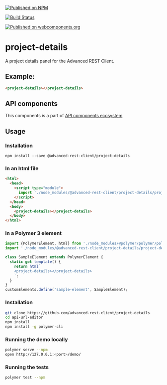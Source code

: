 [![Published on NPM](https://img.shields.io/npm/v/@advanced-rest-client/project-details.svg)](https://www.npmjs.com/package/@advanced-rest-client/project-details)

[![Build Status](https://travis-ci.org/advanced-rest-client/project-details.svg?branch=stage)](https://travis-ci.org/advanced-rest-client/project-details)

[![Published on webcomponents.org](https://img.shields.io/badge/webcomponents.org-published-blue.svg)](https://www.webcomponents.org/element/advanced-rest-client/project-details)


# project-details

A project details panel for the Advanced REST Client.

## Example:

```html
<project-details></project-details>
```

## API components

This components is a part of [API components ecosystem](https://elements.advancedrestclient.com/)

## Usage

### Installation
```
npm install --save @advanced-rest-client/project-details
```

### In an html file

```html
<html>
  <head>
    <script type="module">
      import './node_modules/@advanced-rest-client/project-details/project-details.js';
    </script>
  </head>
  <body>
    <project-details></project-details>
  </body>
</html>
```

### In a Polymer 3 element

```js
import {PolymerElement, html} from './node_modules/@polymer/polymer/polymer-element.js';
import './node_modules/@advanced-rest-client/project-details/project-details.js';

class SampleElement extends PolymerElement {
  static get template() {
    return html`
    <project-details></project-details>
    `;
  }
}
customElements.define('sample-element', SampleElement);
```

### Installation

```sh
git clone https://github.com/advanced-rest-client/project-details
cd api-url-editor
npm install
npm install -g polymer-cli
```

### Running the demo locally

```sh
polymer serve --npm
open http://127.0.0.1:<port>/demo/
```

### Running the tests
```sh
polymer test --npm
```
